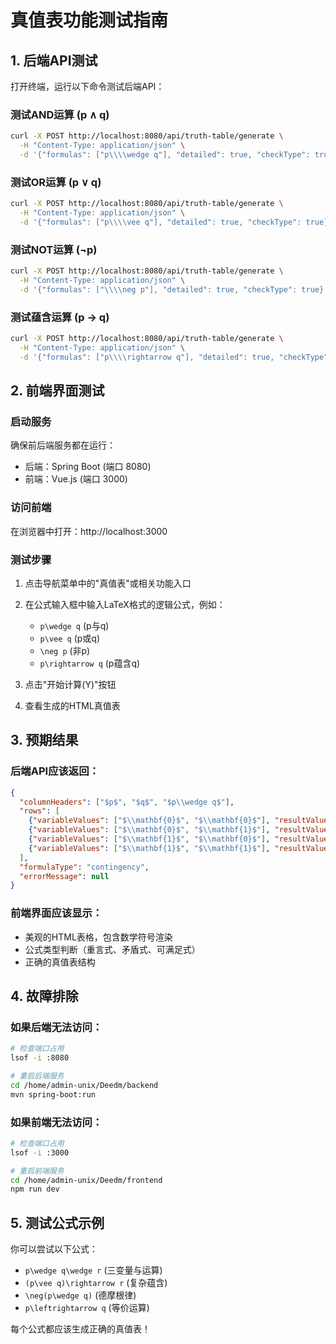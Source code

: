 # 真值表功能测试指南

## 1. 后端API测试

打开终端，运行以下命令测试后端API：

### 测试AND运算 (p ∧ q)
```bash
curl -X POST http://localhost:8080/api/truth-table/generate \
  -H "Content-Type: application/json" \
  -d '{"formulas": ["p\\\\wedge q"], "detailed": true, "checkType": true}'
```

### 测试OR运算 (p ∨ q)
```bash
curl -X POST http://localhost:8080/api/truth-table/generate \
  -H "Content-Type: application/json" \
  -d '{"formulas": ["p\\\\vee q"], "detailed": true, "checkType": true}'
```

### 测试NOT运算 (¬p)
```bash
curl -X POST http://localhost:8080/api/truth-table/generate \
  -H "Content-Type: application/json" \
  -d '{"formulas": ["\\\\neg p"], "detailed": true, "checkType": true}'
```

### 测试蕴含运算 (p → q)
```bash
curl -X POST http://localhost:8080/api/truth-table/generate \
  -H "Content-Type: application/json" \
  -d '{"formulas": ["p\\\\rightarrow q"], "detailed": true, "checkType": true}'
```

## 2. 前端界面测试

### 启动服务
确保前后端服务都在运行：
- 后端：Spring Boot (端口 8080)
- 前端：Vue.js (端口 3000)

### 访问前端
在浏览器中打开：http://localhost:3000

### 测试步骤
1. 点击导航菜单中的"真值表"或相关功能入口
2. 在公式输入框中输入LaTeX格式的逻辑公式，例如：
   - `p\wedge q` (p与q)
   - `p\vee q` (p或q)
   - `\neg p` (非p)
   - `p\rightarrow q` (p蕴含q)

3. 点击"开始计算(Y)"按钮
4. 查看生成的HTML真值表

## 3. 预期结果

### 后端API应该返回：
```json
{
  "columnHeaders": ["$p$", "$q$", "$p\\wedge q$"],
  "rows": [
    {"variableValues": ["$\\mathbf{0}$", "$\\mathbf{0}$"], "resultValue": "$\\mathbf{0}$"},
    {"variableValues": ["$\\mathbf{0}$", "$\\mathbf{1}$"], "resultValue": "$\\mathbf{1}$"},
    {"variableValues": ["$\\mathbf{1}$", "$\\mathbf{0}$"], "resultValue": "$\\mathbf{1}$"},
    {"variableValues": ["$\\mathbf{1}$", "$\\mathbf{1}$"], "resultValue": "$\\mathbf{1}$"}
  ],
  "formulaType": "contingency",
  "errorMessage": null
}
```

### 前端界面应该显示：
- 美观的HTML表格，包含数学符号渲染
- 公式类型判断（重言式、矛盾式、可满足式）
- 正确的真值表结构

## 4. 故障排除

### 如果后端无法访问：
```bash
# 检查端口占用
lsof -i :8080

# 重启后端服务
cd /home/admin-unix/Deedm/backend
mvn spring-boot:run
```

### 如果前端无法访问：
```bash
# 检查端口占用
lsof -i :3000

# 重启前端服务
cd /home/admin-unix/Deedm/frontend
npm run dev
```

## 5. 测试公式示例

你可以尝试以下公式：
- `p\wedge q\wedge r` (三变量与运算)
- `(p\vee q)\rightarrow r` (复杂蕴含)
- `\neg(p\wedge q)` (德摩根律)
- `p\leftrightarrow q` (等价运算)

每个公式都应该生成正确的真值表！